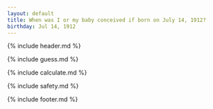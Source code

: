 ```yaml
---
layout: default
title: When was I or my baby conceived if born on July 14, 1912?
birthday: Jul 14, 1912
---
```


{% include header.md %}

{% include guess.md %}

{% include calculate.md %}

{% include safety.md %}

{% include footer.md %}



